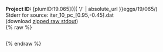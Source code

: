 **Project ID:** [plumID:19.065]({{ '/' | absolute_url }}eggs/19/065/)  
Stderr for source:  iter_10_pc_[0.95,-0.45].dat   
(download [zipped raw stdout](iter_10_pc_[0.95,-0.45].dat.plumed.stdout.txt.zip))  
{% raw %}
<pre>
</pre>
{% endraw %}
